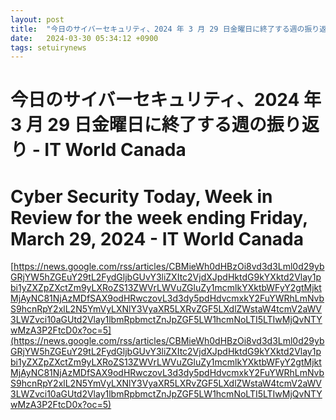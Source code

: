 ```yaml
---
layout: post
title:  "今日のサイバーセキュリティ、2024 年 3 月 29 日金曜日に終了する週の振り返り - IT World Canada"
date:   2024-03-30 05:34:12 +0900
tags: setuirynews 
---
```


# 今日のサイバーセキュリティ、2024 年 3 月 29 日金曜日に終了する週の振り返り - IT World Canada



# Cyber Security Today, Week in Review for the week ending Friday, March 29, 2024 - IT World Canada

[https://news.google.com/rss/articles/CBMieWh0dHBzOi8vd3d3Lml0d29ybGRjYW5hZGEuY29tL2FydGljbGUvY3liZXItc2VjdXJpdHktdG9kYXktd2Vlay1pbi1yZXZpZXctZm9yLXRoZS13ZWVrLWVuZGluZy1mcmlkYXktbWFyY2gtMjktMjAyNC81NjAzMDfSAX9odHRwczovL3d3dy5pdHdvcmxkY2FuYWRhLmNvbS9hcnRpY2xlL2N5YmVyLXNlY3VyaXR5LXRvZGF5LXdlZWstaW4tcmV2aWV3LWZvci10aGUtd2Vlay1lbmRpbmctZnJpZGF5LW1hcmNoLTI5LTIwMjQvNTYwMzA3P2FtcD0x?oc=5](https://news.google.com/rss/articles/CBMieWh0dHBzOi8vd3d3Lml0d29ybGRjYW5hZGEuY29tL2FydGljbGUvY3liZXItc2VjdXJpdHktdG9kYXktd2Vlay1pbi1yZXZpZXctZm9yLXRoZS13ZWVrLWVuZGluZy1mcmlkYXktbWFyY2gtMjktMjAyNC81NjAzMDfSAX9odHRwczovL3d3dy5pdHdvcmxkY2FuYWRhLmNvbS9hcnRpY2xlL2N5YmVyLXNlY3VyaXR5LXRvZGF5LXdlZWstaW4tcmV2aWV3LWZvci10aGUtd2Vlay1lbmRpbmctZnJpZGF5LW1hcmNoLTI5LTIwMjQvNTYwMzA3P2FtcD0x?oc=5)

